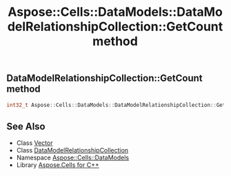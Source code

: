 ﻿---
title: Aspose::Cells::DataModels::DataModelRelationshipCollection::GetCount method
linktitle: GetCount
second_title: Aspose.Cells for C++ API Reference
description: 'How to use GetCount method of Aspose::Cells::DataModels::DataModelRelationshipCollection class in C++.'
type: docs
weight: 700
url: /cpp/aspose.cells.datamodels/datamodelrelationshipcollection/getcount/
---
## DataModelRelationshipCollection::GetCount method




```cpp
int32_t Aspose::Cells::DataModels::DataModelRelationshipCollection::GetCount()
```

## See Also

* Class [Vector](../../../aspose.cells/vector/)
* Class [DataModelRelationshipCollection](../)
* Namespace [Aspose::Cells::DataModels](../../)
* Library [Aspose.Cells for C++](../../../)
